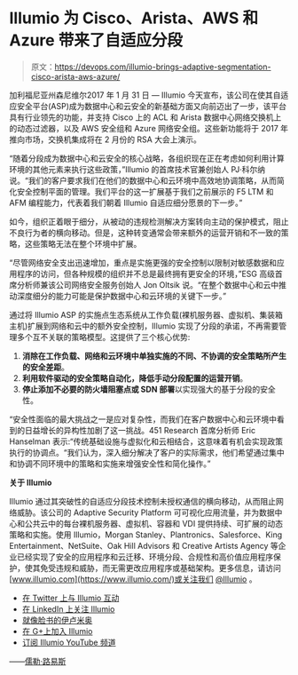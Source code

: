 # Illumio 为 Cisco、Arista、AWS 和 Azure 带来了自适应分段

> 原文：<https://devops.com/illumio-brings-adaptive-segmentation-cisco-arista-aws-azure/>

加利福尼亚州森尼维尔2017 年 1 月 31 日 — Illumio 今天宣布，该公司在使其自适应安全平台(ASP)成为数据中心和云安全的新基础方面又向前迈出了一步，该平台具有行业领先的功能，并支持 Cisco 上的 ACL 和 Arista 数据中心网络交换机上的动态过滤器，以及 AWS 安全组和 Azure 网络安全组。这些新功能将于 2017 年推向市场，交换机集成将在 2 月份的 RSA 大会上演示。

“随着分段成为数据中心和云安全的核心战略，各组织现在正在考虑如何利用计算环境的其他元素来执行这些政策，”Illumio 的首席技术官兼创始人 PJ·科尔纳说。“我们的客户要求我们在他们的数据中心和云环境中高效地协调策略，从而简化安全控制平面的管理。我们平台的这一扩展基于我们之前展示的 F5 LTM 和 AFM 编程能力，代表着我们朝着 Illumio 自适应细分愿景的下一步。”

如今，组织正着眼于细分，从被动的违规检测解决方案转向主动的保护模式，阻止不良行为者的横向移动。但是，这种转变通常会带来额外的运营开销和不一致的策略，这些策略无法在整个环境中扩展。

“尽管网络安全支出迅速增加，重点是实施更强的安全控制以限制对敏感数据和应用程序的访问，但各种规模的组织并不总是最终拥有更安全的环境，”ESG 高级首席分析师兼该公司网络安全服务创始人 Jon Oltsik 说。“在整个数据中心和云中推动深度细分的能力可能是保护数据中心和云环境的关键下一步。”

通过将 Illumio ASP 的实施点生态系统从工作负载(裸机服务器、虚拟机、集装箱主机)扩展到网络和云中的额外安全控制，Illumio 实现了分段的承诺，不再需要管理多个互不关联的策略模型。这提供了三个核心优势:

1.  **消除在工作负载、网络和云环境中单独实施的不同、不协调的安全策略所产生的安全差距**。
2.  **利用软件驱动的安全策略自动化，降低手动分段配置的运营开销**。
3.  **停止添加不必要的防火墙阻塞点或 SDN 部署**以实现强大的基于分段的安全性。

“安全性面临的最大挑战之一是应对复杂性，而我们在客户数据中心和云环境中看到的日益增长的异构性加剧了这一挑战。451 Research 首席分析师 Eric Hanselman 表示:“传统基础设施与虚拟化和云相结合，这意味着有机会实现政策执行的协调点。“我们认为，深入细分解决了客户的实际需求，他们希望通过集中和协调不同环境中的策略和实施来增强安全性和简化操作。”

**关于 Illumio**

Illumio 通过其突破性的自适应分段技术控制未授权通信的横向移动，从而阻止网络威胁。该公司的 Adaptive Security Platform 可可视化应用流量，并为数据中心和公共云中的每台裸机服务器、虚拟机、容器和 VDI 提供持续、可扩展的动态策略和实施。使用 Illumio，Morgan Stanley、Plantronics、Salesforce、King Entertainment、NetSuite、Oak Hill Advisors 和 Creative Artists Agency 等企业已经实现了安全的应用程序和云迁移、环境分段、合规性和高价值应用程序保护，使其免受违规和威胁，而无需更改应用程序或基础架构。更多信息，请访问[www.illumio.com](https://www.illumio.com/)或关注我们 [@Illumio](https://twitter.com/illumio) 。

*   [在 Twitter 上与 Illumio 互动](https://twitter.com/illumio)
*   [在 LinkedIn 上关注 Illumio](https://www.linkedin.com/company/illumio)
*   [就像脸书的伊卢米奥](https://www.facebook.com/illumio)
*   [在 G+上加入 Illumio](https://plus.google.com/115684022334350207899/about)
*   [订阅 Illumio YouTube 频道](https://www.youtube.com/channel/UCcc37xm_Ezy5TprR-N4CCJA)

——[儒勒·路易斯](https://devops.com/author/jules/)